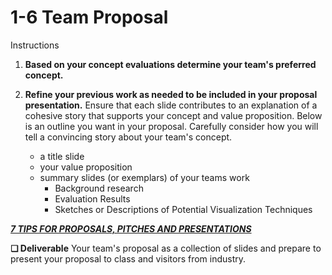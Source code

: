 # 1-6 Team Proposal

Instructions

1. **Based on your concept evaluations determine your team's preferred concept.**
2. **Refine your previous work as needed to be included in your proposal presentation.** Ensure that each slide contributes to an explanation of a cohesive story that supports your concept and value proposition. Below is an outline you want in your proposal. Carefully consider how you will tell a convincing story about your team's concept.

   * a title slide
   * your value proposition
   * summary slides \(or exemplars\) of your teams work
     * Background research
     * Evaluation Results
     * Sketches or Descriptions of Potential Visualization Techniques

​[_**7 TIPS FOR PROPOSALS, PITCHES AND PRESENTATIONS**_](https://www.americanexpress.com/us/small-business/openforum/articles/7-tips-for-proposals-pitches-and-presentations/)​

**❏ Deliverable** Your team's proposal as a collection of slides and prepare to present your proposal to class and visitors from industry.

